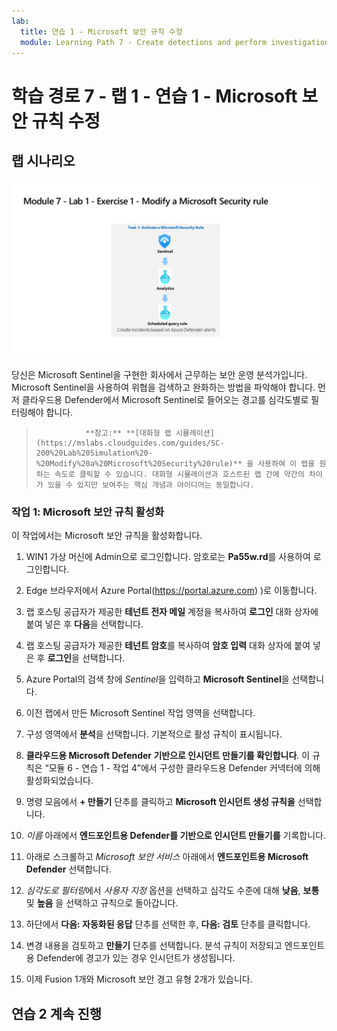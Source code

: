 ```yaml
---
lab:
  title: 연습 1 - Microsoft 보안 규칙 수정
  module: Learning Path 7 - Create detections and perform investigations using Microsoft Sentinel
---
```


# 학습 경로 7 - 랩 1 - 연습 1 - Microsoft 보안 규칙 수정

## 랩 시나리오

![랩 개요입니다.](../Media/SC-200-Lab_Diagrams_Mod7_L1_Ex1.png)

당신은 Microsoft Sentinel을 구현한 회사에서 근무하는 보안 운영 분석가입니다. Microsoft Sentinel을 사용하여 위협을 검색하고 완화하는 방법을 파악해야 합니다. 먼저 클라우드용 Defender에서 Microsoft Sentinel로 들어오는 경고를 심각도별로 필터링해야 합니다. 

>                **참고:** **[대화형 랩 시뮬레이션](https://mslabs.cloudguides.com/guides/SC-200%20Lab%20Simulation%20-%20Modify%20a%20Microsoft%20Security%20rule)** 을 사용하여 이 랩을 원하는 속도로 클릭할 수 있습니다. 대화형 시뮬레이션과 호스트된 랩 간에 약간의 차이가 있을 수 있지만 보여주는 핵심 개념과 아이디어는 동일합니다. 


### 작업 1: Microsoft 보안 규칙 활성화

이 작업에서는 Microsoft 보안 규칙을 활성화합니다.

1. WIN1 가상 머신에 Admin으로 로그인합니다. 암호로는 **Pa55w.rd**를 사용하여 로그인합니다.  

1. Edge 브라우저에서 Azure Portal(https://portal.azure.com) )로 이동합니다.

1. 랩 호스팅 공급자가 제공한 **테넌트 전자 메일** 계정을 복사하여 **로그인** 대화 상자에 붙여 넣은 후 **다음**을 선택합니다.

1. 랩 호스팅 공급자가 제공한 **테넌트 암호**를 복사하여 **암호 입력** 대화 상자에 붙여 넣은 후 **로그인**을 선택합니다.

1. Azure Portal의 검색 창에 *Sentinel*을 입력하고 **Microsoft Sentinel**을 선택합니다.

1. 이전 랩에서 만든 Microsoft Sentinel 작업 영역을 선택합니다.

1. 구성 영역에서 **분석**을 선택합니다. 기본적으로 활성 규칙이 표시됩니다.

1. **클라우드용 Microsoft Defender 기반으로 인시던트 만들기를 확인합니다**. 이 규칙은 “모듈 6 - 연습 1 - 작업 4”에서 구성한 클라우드용 Defender 커넥터에 의해 활성화되었습니다.

1. 명령 모음에서 **+ 만들기** 단추를 클릭하고 **Microsoft 인시던트 생성 규칙을** 선택합니다.

1. *이름* 아래에서 **엔드포인트용 Defender를 기반으로 인시던트 만들기를** 기록합니다.

1. 아래로 스크롤하고 *Microsoft 보안 서비스* 아래에서 **엔드포인트용 Microsoft Defender** 선택합니다.

1. *심각도로 필터링*에서 *사용자 지정* 옵션을 선택하고 심각도 수준에 대해 **낮음**, **보통** 및 **높음** 을 선택하고 규칙으로 돌아갑니다.

1. 하단에서 **다음: 자동화된 응답** 단추를 선택한 후, **다음: 검토** 단추를 클릭합니다.

1. 변경 내용을 검토하고 **만들기** 단추를 선택합니다. 분석 규칙이 저장되고 엔드포인트용 Defender에 경고가 있는 경우 인시던트가 생성됩니다.

1. 이제 Fusion 1개와 Microsoft 보안 경고 유형 2개가 있습니다.


## 연습 2 계속 진행
